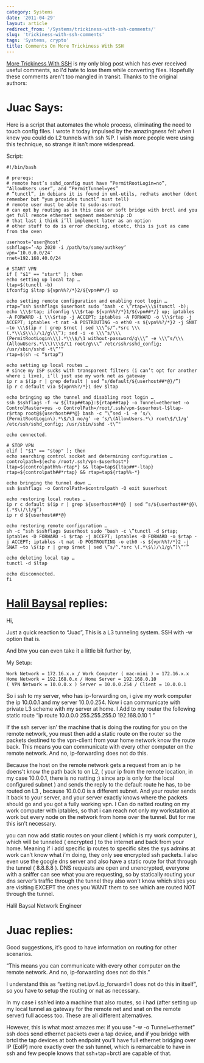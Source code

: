 ```yaml
---
category: Systems
date: '2011-04-29'
layout: article
redirect_from: '/Systems/trickiness-with-ssh-comments/'
slug: 'trickiness-with-ssh-comments'
tags: 'Systems, crypto'
title: Comments On More Trickiness With SSH
---
```


[More Trickiness With SSH](./) is my only blog post which has ever
received useful comments, so I'd hate to lose them while converting
files. Hopefully these comments aren't too mangled in transit. Thanks to
the original authors:

Juac Says:
==========

Here is a script that automates the whole process, eliminating the need
to touch config files. I wrote it today impulsed by the amazingness felt
when i knew you could do L2 tunnels with ssh %P. I wish more people were
using this technique, so strange it isn’t more widespread.

Script:

    #!/bin/bash

    # prereqs:
    # remote host’s sshd_config must have “PermitRootLogin=no”, “AllowUsers user”, and “PermitTunnel=yes”
    # “tunctl”, in debians it is found in uml-utils, redhats another (dont remember but “yum provides tunctl” must tell)
    # remote user must be able to sudo-as-root
    # can opt by routing as in this case or soft bridge with brctl and you get full remote ethernet segment membership :D
    # that last i think i’ll implement later as an option
    # other stuff to do is error checking, etcetc, this is just as came from the oven

    userhost=’user@host’
    sshflags=’-Ap 2020 -i /path/to/some/authkey’
    vpn=’10.0.0.0/24′
    rnet=192.168.40.0/24

    # START VPN
    if [ "$1" == "start" ]; then
    echo setting up local tap …
    ltap=$(tunctl -b)
    ifconfig $ltap ${vpn%%?/*}2/${vpn##*/} up

    echo setting remote configuration and enabling root login …
    rtap=”ssh $sshflags $userhost sudo ‘bash -c \”rtap=\\\$(tunctl -b); echo \\\$rtap; ifconfig \\\$rtap ${vpn%%?/*}1/${vpn##*/} up; iptables -A FORWARD -i \\\$rtap -j ACCEPT; iptables -A FORWARD -o \\\$rtap -j ACCEPT; iptables -t nat -A POSTROUTING -o eth0 -s ${vpn%%?/*}2 -j SNAT –to \\\$(ip r | grep $rnet | sed \\\”s/^.*src \\\(.*\\\$\\\)/\1/g\\\”); sed -i -e \\\”s/\\\(PermitRootLogin\\\).*\\\$/\1 without-password/g\\\” -e \\\”s/\\\(AllowUsers.*\\\)\\\$/\1 root/g\\\” /etc/ssh/sshd_config; /usr/sbin/sshd -t\”‘”
    rtap=$(sh -c “$rtap”)

    echo setting up local routes …
    # since my ISP sucks with transparent filters (i can’t opt for another where i live), i’ll just use my work net as gateway
    ip r a $(ip r | grep default | sed “s/default/${userhost##*@}/”)
    ip r c default via ${vpn%%?/*}1 dev $ltap

    echo bringing up the tunnel and disabling root login …
    ssh $sshflags -f -w ${ltap##tap}:${rtap##tap} -o Tunnel=ethernet -o ControlMaster=yes -o ControlPath=/root/.ssh/vpn-$userhost-l$ltap-r$rtap root@${userhost##*@} bash -c “\”sed -i -e ‘s/\(PermitRootLogin\).*\$/\1 no/g’ -e ‘s/\(AllowUsers.*\) root\$/\1/g’ /etc/ssh/sshd_config; /usr/sbin/sshd -t\”"

    echo connected.

    # STOP VPN
    elif [ "$1" == "stop" ]; then
    echo searching control socket and determining configuration …
    controlpath=$(echo /root/.ssh/vpn-$userhost*)
    ltap=${controlpath%%-rtap*} && ltap=tap${ltap##*-ltap}
    rtap=${controlpath##*rtap} && rtap=tap${rtap%%-*}

    echo bringing the tunnel down …
    ssh $sshflags -o ControlPath=$controlpath -O exit $userhost

    echo restoring local routes …
    ip r c default $(ip r | grep ${userhost##*@} | sed “s/${userhost##*@}\(.*$\)/\1/g”)
    ip r d ${userhost##*@}

    echo restoring remote configuration …
    sh -c “ssh $sshflags $userhost sudo ‘bash -c \”tunctl -d $rtap; iptables -D FORWARD -i $rtap -j ACCEPT; iptables -D FORWARD -o $rtap -j ACCEPT; iptables -t nat -D POSTROUTING -o eth0 -s ${vpn%%?/*}2 -j SNAT –to \$(ip r | grep $rnet | sed \”s/^.*src \(.*\$\)/\1/g\”)\”‘”

    echo deleting local tap …
    tunctl -d $ltap

    echo disconnected.
    fi

[Halil Baysal](http://h-network.eu/) replies:
=============================================

Hi,

Just a quick reaction to “Juac”, This is a L3 tunneling system. SSH with
-w option that is.

And btw you can even take it a little bit further by,

My Setup:

    Work Network = 172.16.x.x / Work Computer ( mac-mini ) = 172.16.x.x
    Home Network = 192.168.0.x / Home Server = 192.168.0.10
    ( VPN Network = 10.0.0.x ) Server = 10.0.0.254 / Client = 10.0.0.1

So i ssh to my server, who has ip-forwarding on, i give my work computer
the ip 10.0.0.1 and my server 10.0.0.254. Now i can communicate with
private L3 scheme with my server at home. I Add to my router the
following static route “ip route 10.0.0.0 255.255.255.0 192.168.0.10 1 ”

If the ssh server isn’ the machine that is doing the routing for you on
the remote network, you must then add a static route on the router so
the packets destined to the vpn-client from your home network know the
route back. This means you can communicate with every other computer on
the remote network. And no, ip-forwarding does not do this.

Because the host on the remote network gets a request from an ip he
doens’t know the path back to on L2, ( your ip from the remote location,
in my case 10.0.0.1, there is no natting ;) since arp is only for the
local configured subnet ) and sends the reply to the default route he
has, to be routed on L3 , because 10.0.0.0 is a different subnet. And
your router sends it back to your server, and your server exactly knows
where the packets should go and you got a fully working vpn. I Can do
natted routing on my work computer with iptables, so that i can reach
not only my workstation at work but every node on the network from home
over the tunnel. But for me this isn’t necessary.

you can now add static routes on your client ( which is my work computer
), which will be tunneled ( encrypted ) to the internet and back from
your home. Meaning if i add specific ip routes to specific sites the sys
admins at work can’t know what i’m doing, they only see encrypted ssh
packets. I also even use the google dns server and also have a static
route for that through the tunnel ( 8.8.8.8 ). DNS requests are open and
unencrypted, everyone with a sniffer can see what you are requesting, so
by statically routing your dns server’s traffic through the tunnel they
also won’t know which sites you are visiting EXCEPT the ones you WANT
them to see which are routed NOT through the tunnel.

Halil Baysal Network Engineer

Juac replies:
=============

Good suggestions, it’s good to have information on routing for other
scenarios.

“This means you can communicate with every other computer on the remote
network. And no, ip-forwarding does not do this.”

I understand this as “setting net.ipv4.ip\_forward=1 does not do this in
itself”, so you have to setup the routing or nat as necessary.

In my case i ssh’ed into a machine that also routes, so i had (after
setting up my local tunnel as gateway for the remote net and snat on the
remote server) full access too. These are all different alternatives.

However, this is what most amazes me: if you use “-w -o Tunnel=ethernet”
ssh does send ethernet packets over a tap device, and if you bridge with
brtcl the tap devices at both endpoint you’ll have full ethernet
bridging over IP (EoIP) more exactly over the ssh tunnel, which is
remarcable to have in ssh and few people knows that ssh+tap+brctl are
capable of that.
